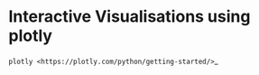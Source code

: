 Interactive Visualisations using plotly
========================================

`plotly <https://plotly.com/python/getting-started/>`_
